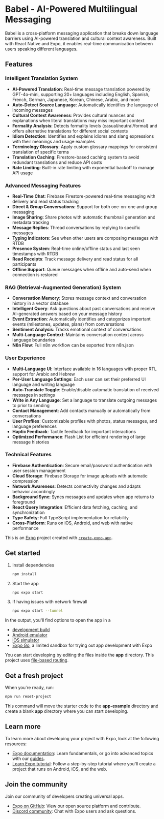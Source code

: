 # Babel - AI-Powered Multilingual Messaging

Babel is a cross-platform messaging application that breaks down language barriers using AI-powered translation and cultural context awareness. Built with React Native and Expo, it enables real-time communication between users speaking different languages.

## Features

### Intelligent Translation System
- **AI-Powered Translation**: Real-time message translation powered by GPT-4o-mini, supporting 20+ languages including English, Spanish, French, German, Japanese, Korean, Chinese, Arabic, and more
- **Auto-Detect Source Language**: Automatically identifies the language of incoming messages
- **Cultural Context Awareness**: Provides cultural nuances and explanations when literal translations may miss important context
- **Formality Analysis**: Detects formality levels (casual/neutral/formal) and offers alternative translations for different social contexts
- **Idiom Detection**: Identifies and explains idioms and slang expressions with their meanings and usage examples
- **Terminology Glossary**: Apply custom glossary mappings for consistent translation of specific terms
- **Translation Caching**: Firestore-based caching system to avoid redundant translations and reduce API costs
- **Rate Limiting**: Built-in rate limiting with exponential backoff to manage API usage

### Advanced Messaging Features
- **Real-Time Chat**: Firebase Firestore-powered real-time messaging with delivery and read status tracking
- **Direct & Group Conversations**: Support for both one-on-one and group messaging
- **Image Sharing**: Share photos with automatic thumbnail generation and metadata tracking
- **Message Replies**: Thread conversations by replying to specific messages
- **Typing Indicators**: See when other users are composing messages with RTDB
- **Presence System**: Real-time online/offline status and last seen timestamps with RTDB
- **Read Receipts**: Track message delivery and read status for all participants
- **Offline Support**: Queue messages when offline and auto-send when connection is restored

### RAG (Retrieval-Augmented Generation) System
- **Conversation Memory**: Stores message context and conversation history in a vector database
- **Intelligent Query**: Ask questions about past conversations and receive AI-generated answers based on your message history
- **Event Extraction**: Automatically identifies and categorizes important events (milestones, updates, plans) from conversations
- **Sentiment Analysis**: Tracks emotional context of conversations
- **Multi-Language Context**: Maintains conversation context across language boundaries
- **N8n Flow**: Full n8n workflow can be exported from n8n.json

### User Experience
- **Multi-Language UI**: Interface available in 16 languages with proper RTL support for Arabic and Hebrew
- **Per-User Language Settings**: Each user can set their preferred UI language and writing language
- **Auto-Translate Toggle**: Enable/disable automatic translation of received messages in settings
- **Write in Any Language**: Set a language to translate outgoing messages to prior to sending
- **Contact Management**: Add contacts manually or automatically from conversations
- **User Profiles**: Customizable profiles with photos, status messages, and language preferences
- **Haptic Feedback**: Tactile feedback for important interactions
- **Optimized Performance**: Flash List for efficient rendering of large message histories

### Technical Features
- **Firebase Authentication**: Secure email/password authentication with user session management
- **Cloud Storage**: Firebase Storage for image uploads with automatic compression
- **Network Awareness**: Detects connectivity changes and adapts behavior accordingly
- **Background Sync**: Syncs messages and updates when app returns to foreground
- **React Query Integration**: Efficient data fetching, caching, and synchronization
- **Type Safety**: Full TypeScript implementation for reliability
- **Cross-Platform**: Runs on iOS, Android, and web with native performance

This is an [Expo](https://expo.dev) project created with [`create-expo-app`](https://www.npmjs.com/package/create-expo-app).

## Get started

1. Install dependencies

   ```bash
   npm install
   ```

2. Start the app

   ```bash
   npx expo start
   ```

3. If having issues with network firewall

   ```bash
   npx expo start --tunnel
   ```

In the output, you'll find options to open the app in a

- [development build](https://docs.expo.dev/develop/development-builds/introduction/)
- [Android emulator](https://docs.expo.dev/workflow/android-studio-emulator/)
- [iOS simulator](https://docs.expo.dev/workflow/ios-simulator/)
- [Expo Go](https://expo.dev/go), a limited sandbox for trying out app development with Expo

You can start developing by editing the files inside the **app** directory. This project uses [file-based routing](https://docs.expo.dev/router/introduction).

## Get a fresh project

When you're ready, run:

```bash
npm run reset-project
```

This command will move the starter code to the **app-example** directory and create a blank **app** directory where you can start developing.

## Learn more

To learn more about developing your project with Expo, look at the following resources:

- [Expo documentation](https://docs.expo.dev/): Learn fundamentals, or go into advanced topics with our [guides](https://docs.expo.dev/guides).
- [Learn Expo tutorial](https://docs.expo.dev/tutorial/introduction/): Follow a step-by-step tutorial where you'll create a project that runs on Android, iOS, and the web.

## Join the community

Join our community of developers creating universal apps.

- [Expo on GitHub](https://github.com/expo/expo): View our open source platform and contribute.
- [Discord community](https://chat.expo.dev): Chat with Expo users and ask questions.
